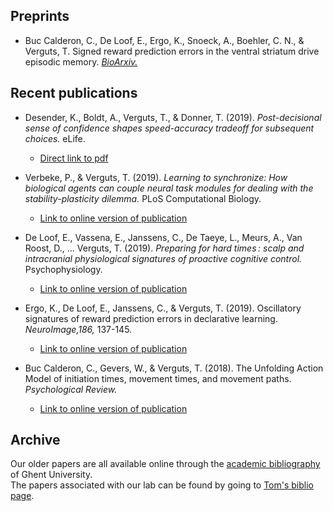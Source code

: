



## Preprints
- Buc Calderon, C., De Loof, E., Ergo, K., Snoeck, A., Boehler, C. N., & Verguts, T. Signed reward prediction errors in the ventral striatum drive episodic memory. [_BioArxiv._](https://www.biorxiv.org/content/10.1101/2020.01.03.893578v1)

## Recent publications
- Desender, K., Boldt, A., Verguts, T., & Donner, T. (2019). _Post-decisional sense of confidence shapes speed-accuracy tradeoff for subsequent choices._ eLife.
    - [Direct link to pdf](https://kobedesender.files.wordpress.com/2019/08/elife-43499-v2.pdf)

- Verbeke, P., & Verguts, T. (2019). _Learning to synchronize: How biological agents can couple neural task modules for dealing with the stability-plasticity dilemma._ PLoS Computational Biology.
    - [Link to online version of publication](https://journals.plos.org/ploscompbiol/article?id=10.1371/journal.pcbi.1006604)

- De Loof, E., Vassena, E., Janssens, C., De Taeye, L., Meurs, A., Van Roost, D., … Verguts, T. (2019). _Preparing for hard times : scalp and intracranial physiological signatures of proactive cognitive control._ Psychophysiology.
     - [Link to online version of publication](https://onlinelibrary.wiley.com/doi/full/10.1111/psyp.13417)
     
- Ergo, K., De Loof, E., Janssens, C., & Verguts, T. (2019). Oscillatory signatures of reward prediction errors in declarative learning. _NeuroImage,186,_ 137-145.
    - [Link to online version of publication](https://www.sciencedirect.com/science/article/abs/pii/S1053811918320676)


- Buc Calderon, C., Gevers, W., & Verguts, T. (2018). The Unfolding Action Model of initiation times, movement times, and movement paths. _Psychological Review._
    - [Link to online version of publication](https://biblio.ugent.be/publication/8577798)


## Archive

Our older papers are all available online through the [academic bibliography](https://biblio.ugent.be/) of Ghent University.   
The papers associated with our lab can be found by going to [Tom's biblio page](https://biblio.ugent.be/publication?q=%22verguts+tom%22).
